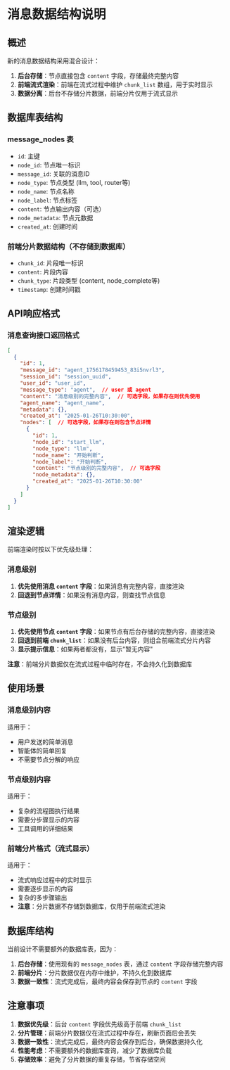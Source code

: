 # 消息数据结构说明

## 概述

新的消息数据结构采用混合设计：
1. **后台存储**：节点直接包含 `content` 字段，存储最终完整内容
2. **前端流式渲染**：前端在流式过程中维护 `chunk_list` 数组，用于实时显示
3. **数据分离**：后台不存储分片数据，前端分片仅用于流式显示

## 数据库表结构

### message_nodes 表
- `id`: 主键
- `node_id`: 节点唯一标识
- `message_id`: 关联的消息ID
- `node_type`: 节点类型 (llm, tool, router等)
- `node_name`: 节点名称
- `node_label`: 节点标签
- `content`: 节点输出内容（可选）
- `node_metadata`: 节点元数据
- `created_at`: 创建时间

### 前端分片数据结构（不存储到数据库）
- `chunk_id`: 片段唯一标识
- `content`: 片段内容
- `chunk_type`: 片段类型 (content, node_complete等)
- `timestamp`: 创建时间戳

## API响应格式

### 消息查询接口返回格式

```json
[
  {
    "id": 1,
    "message_id": "agent_1756178459453_83i5nvrl3",
    "session_id": "session_uuid",
    "user_id": "user_id",
    "message_type": "agent",  // user 或 agent
    "content": "消息级别的完整内容",  // 可选字段，如果存在则优先使用
    "agent_name": "agent_name",
    "metadata": {},
    "created_at": "2025-01-26T10:30:00",
    "nodes": [  // 可选字段，如果存在则包含节点详情
      {
        "id": 1,
        "node_id": "start_llm",
        "node_type": "llm",
        "node_name": "开始判断",
        "node_label": "开始判断",
        "content": "节点级别的完整内容",  // 可选字段
        "node_metadata": {},
        "created_at": "2025-01-26T10:30:00"
      }
    ]
  }
]
```

## 渲染逻辑

前端渲染时按以下优先级处理：

### 消息级别
1. **优先使用消息 `content` 字段**：如果消息有完整内容，直接渲染
2. **回退到节点详情**：如果没有消息内容，则查找节点信息

### 节点级别
1. **优先使用节点 `content` 字段**：如果节点有后台存储的完整内容，直接渲染
2. **回退到前端 `chunk_list`**：如果没有后台内容，则组合前端流式分片内容
3. **显示提示信息**：如果两者都没有，显示"暂无内容"

**注意**：前端分片数据仅在流式过程中临时存在，不会持久化到数据库

## 使用场景

### 消息级别内容
适用于：
- 用户发送的简单消息
- 智能体的简单回复
- 不需要节点分解的响应

### 节点级别内容
适用于：
- 复杂的流程图执行结果
- 需要分步骤显示的内容
- 工具调用的详细结果

### 前端分片格式（流式显示）
适用于：
- 流式响应过程中的实时显示
- 需要逐步显示的内容
- 复杂的多步骤输出
- **注意**：分片数据不存储到数据库，仅用于前端流式渲染

## 数据库结构

当前设计不需要额外的数据库表，因为：

1. **后台存储**：使用现有的 `message_nodes` 表，通过 `content` 字段存储完整内容
2. **前端分片**：分片数据仅在内存中维护，不持久化到数据库
3. **数据一致性**：流式完成后，最终内容会保存到节点的 `content` 字段

## 注意事项

1. **数据优先级**：后台 `content` 字段优先级高于前端 `chunk_list`
2. **分片管理**：前端分片数据仅在流式过程中存在，刷新页面后会丢失
3. **数据一致性**：流式完成后，最终内容会保存到后台，确保数据持久化
4. **性能考虑**：不需要额外的数据库查询，减少了数据库负载
5. **存储效率**：避免了分片数据的重复存储，节省存储空间 
